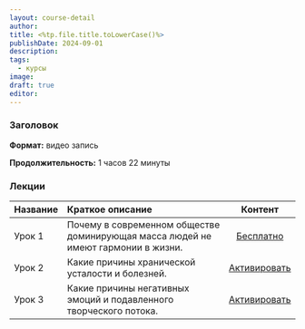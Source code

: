 ```yaml
---
layout: course-detail
author: 
title: <%tp.file.title.toLowerCase()%>
publishDate: 2024-09-01
description: 
tags:
  - курсы
image: 
draft: true
editor:
---
```


### Заголовок


**Формат:** видео запись

**Продолжительность:** 1 часов 22 минуты


### Лекции

| Название | Краткое описание                                                                  |                                  Контент                                  |
| :------- | :-------------------------------------------------------------------------------- | :-----------------------------------------------------------------------: |
| Урок 1   | Почему в современном обществе доминирующая масса людей не имеют гармонии в жизни. |          [Бесплатно](https://www.youtube.com/embed/Ydp2LzHU-CM)           |
| Урок 2   | Какие причины хранической усталости и болезней.                                   | [Активировать](https://prosvetlenie.pro/wpm/garmonichnaya-lichnost/gl-2/) |
| Урок 3   | Какие причины негативных эмоций и подавленного творческого потока.                | [Активировать](https://prosvetlenie.pro/wpm/garmonichnaya-lichnost/gl-3/) |

